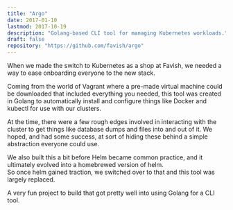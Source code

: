 ```yaml
---
title: "Argo"
date: 2017-01-10
lastmod: 2017-10-19
description: "Golang-based CLI tool for managing Kubernetes workloads."
draft: false
repository: "https://github.com/favish/argo"
---
```


When we made the switch to Kubernetes as a shop at Favish, we needed a way to ease onboarding everyone to the new stack.

Coming from the world of Vagrant where a pre-made virtual machine could be downloaded that included everything you needed,
this tool was created in Golang to automatically install and configure things like Docker and kubectl for use with our
clusters.

At the time, there were a few rough edges involved in interacting with the cluster to get things like database
dumps and files into and out of it. We hoped, and had some success, at sort of hiding these behind a simple abstraction
everyone could use.

We also built this a bit before Helm became common practice, and it ultimately evolved into a homebrewed version of helm.\
So once helm gained traction, we switched over to that and this tool was largely replaced.

A very fun project to build that got pretty well into using Golang for a CLI tool.
